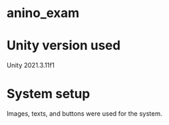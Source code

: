 # anino_exam

# Unity version used 
Unity 2021.3.11f1

# System setup 
Images, texts, and buttons were used for the system.
